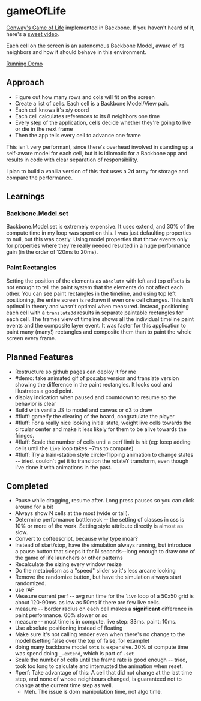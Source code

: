 gameOfLife
==========

[Conway's Game of Life](http://en.wikipedia.org/wiki/Conway_game_of_life) implemented in Backbone. If you haven't heard of it, here's a [sweet video](https://www.youtube.com/watch?v=C2vgICfQawE).

Each cell on the screen is an autonomous Backbone Model, aware of its neighbors and how it should behave in this environment.

[Running Demo](http://simpleascouldbe.github.io/gameOfLife/)

## Approach

* Figure out how many rows and cols will fit on the screen
* Create a list of cells. Each cell is a Backbone Model/View pair.
* Each cell knows it's x/y coord
* Each cell calculates references to its 8 neighbors one time
* Every step of the application, cells decide whether they're going to live or die in the next frame
* Then the app tells every cell to advance one frame

This isn't very performant, since there's overhead involved in standing up a self-aware model for each cell,
but it is idiomatic for a Backbone app and results in code with clear separation of responsibility.

I plan to build a vanilla version of this that uses a 2d array for storage and compare the performance.

## Learnings

### Backbone.Model.set

Backbone.Model.set is extremely expensive. It uses extend, and 30% of the compute time in my loop was spent on this. I was just defaulting properties to null, but this was costly.
Using model properties that throw events only for properties where they're really needed resulted in a huge performance gain (in the order of 120ms to 20ms).

### Paint Rectangles

Setting the position of the elements as `absolute` with left and top offsets is not enough to tell the paint system that the elements do not affect each other.
You can see paint rectangles in the timeline, and using top left positioning, the entire screen is redrawn if even one cell changes. This isn't optimal in theory and wasn't optimal when measured.
Instead, positioning each cell with a `translate3d` results in separate paintable rectangles for each cell. The frames view of timeline shows all the individual timeline paint events and the composite layer event.
It was faster for this application to paint many (many!) rectangles and composite them than to paint the whole screen every frame.


## Planned Features

* Restructure so github pages can deploy it for me
* #demo: take animated gif of pos:abs version and translate version showing the difference in the paint rectangles. It looks cool and illustrates a good point.
* display indication when paused and countdown to resume so the behavior is clear
* Build with vanilla JS to model and canvas or d3 to draw
* #fluff: gameify the clearing of the board, congratulate the player
* #fluff: For a really nice looking initial state, weight live cells towards the circular center and make it less likely for them to be alive towards the fringes.
* #fluff: Scale the number of cells until a perf limit is hit (eg: keep adding cells until the `live` loop takes ~7ms to compute)
* #fluff: Try a train-station style circle-flipping animation to change states -- tried. couldn't get it to transition the rotateY transform, even though I've done it with animations in the past.


## Completed

* Pause while dragging, resume after. Long press pauses so you can click around for a bit
* Always show N cells at the most (wide or tall).
* Determine performance bottleneck -- the setting of classes in css is 10% or more of the work. Setting style attribute directly is almost as slow.
* Convert to coffeescript, because why type moar?
* Instead of start/stop, have the simulation always running, but introduce a pause button that sleeps it for N seconds--long enough to draw one of the game of life launchers or other patterns
* Recalculate the sizing every window resize
* Do the metabolism as a "speed" slider so it's less arcane looking
* Remove the randomize button, but have the simulation always start randomized.
* use rAF
* Measure current perf -- avg run time for the `live` loop of a 50x50 grid is about 120-90ms. as low as 50ms if there are few live cells.
* measure -- border radius on each cell makes a **significant** difference in paint performance. 66% slower or so
* measure -- most time is in compute. live step: 33ms. paint: 10ms.
* Use absolute positioning instead of floating
* Make sure it's not calling render even when there's no change to the model (setting false over the top of false, for example)
* doing many backbone model `set`s is expensive. 30% of compute time was spend doing `_.extend`, which is part of `.set`
* Scale the number of cells until the frame rate is good enough -- tried, took too long to calculate and interrupted the animation when reset.
* #perf: Take advantage of this: A cell that did not change at the last time step, and none of whose neighbours changed, is guaranteed not to change at the current time step as well.
  * Meh. The issue is dom manipulation time, not algo time.